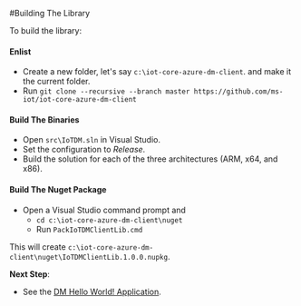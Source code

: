 #Building The Library

To build the library:

#### Enlist

  - Create a new folder, let's say `c:\iot-core-azure-dm-client`. and make it the current folder.
  - Run `git clone --recursive --branch master https://github.com/ms-iot/iot-core-azure-dm-client`

#### Build The Binaries

  - Open `src\IoTDM.sln` in Visual Studio.
  - Set the configuration to *Release*.
  - Build the solution for each of the three architectures (ARM, x64, and x86).

#### Build The Nuget Package

  - Open a Visual Studio command prompt and 
    - `cd c:\iot-core-azure-dm-client\nuget`
    - Run `PackIoTDMClientLib.cmd`

This will create `c:\iot-core-azure-dm-client\nuget\IoTDMClientLib.1.0.0.nupkg`.

**Next Step**:

- See the [DM Hello World! Application](dm-hello-world-overview.md).